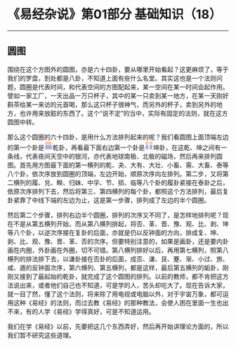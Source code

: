 # 《易经杂说》第01部分 基础知识（18）

------

## 圆图

围绕在这个方图外的圆图，亦是六十四卦，要从哪里开始看起？这更麻烦了，等于我们的罗盘，到处都是八卦，不知道上面有些什么名堂。其实这也是一个法则问题，圆圈是代表时间，和代表空间的方图配起来，某一空间在某一时间会起作用。譬如一家工厂，一天出品一万只杯子，其中的某一只卖到某一地方，在某一天刚好斟茶给某一来访的元首喝，那么这只杯子很神气，而另外的杯子，卖到另外的地方，也许用来放脏的东西了。这个“说不定”的当中，实际有固定的法则，就在这方圆图中转。

那么这个圆圈的六十四卦，是用什么方法排列起来的呢？我们看圆图上面顶端左边的第一个卦是![img](%E5%9C%86%E5%9B%BE/gua1.png)乾卦，再看最下面右边第一个卦是![img](%E5%9C%86%E5%9B%BE/gua2.png)坤卦，在这乾、坤之间有一条线，代表夜间天空中的银河，亦代表地球南极、北极的磁场，然后再来排列圆图。首先用方图最下面的第一横列的乾、夬、大有、大壮、小畜、需、大畜、泰等八个卦，依次序放到圆圈的顶端，左边开始，顺原次序向左排列。第二步，又将第二横列的履、兑、睽、归妹、中孚、节、损、临等八个卦的履卦紧接在泰卦之后，依原次序排列下去，然后将第三、第四横列的每个卦，都照这个方法排列，最后复卦紧靠了中线下端的左边为止，这是第一步骤，排列成了左边的半个圆圈。

然后第二个步骤，排列右边半个圆圈，排列的次序又不同了，是怎样地排列呢？现在不是从第五横列开始，而从第八横列排起，将否、革、晋、豫、观、比、剥、坤等八个卦，以逆次序接在复卦的后面，亦就是仍以反钟面的方向，排成复、坤、剥、比、观、豫、晋、革、否的次序。但要特别注意的，如果是画卦，还是要内卦画在内圈，外卦画在外圈，切不可错。第八横列排好以后，再用第七横列，照第八横列的排法排下去，以谦卦接在否卦的后面，成否、谦、艮、蹇、渐、小过、旅、咸、遁的反钟面次序，第六横列、第五横列，都是这样，最后第五横列的姤卦，刚刚又接到了最起始的乾卦，就完成了这个圆图的排列。以前的教师，都不肯把这方法说出来，或者他们自己也不知道，可是学的人，苦头却吃大了。现在告诉大家，就一目了然，懂了这个法则，将来除了用电视或电脑以外，对于宇宙万象，都可运用这种《易经》的法则，而过去教《易经》的那种教法，会使人困在里面一生也出不来，有的人学《易经》学得真好，可是不知道运用。

我们在学《易经》以前，先要把这几个东西弄好，然后再开始讲理论方面的，所以我们暂不研究这些道理。